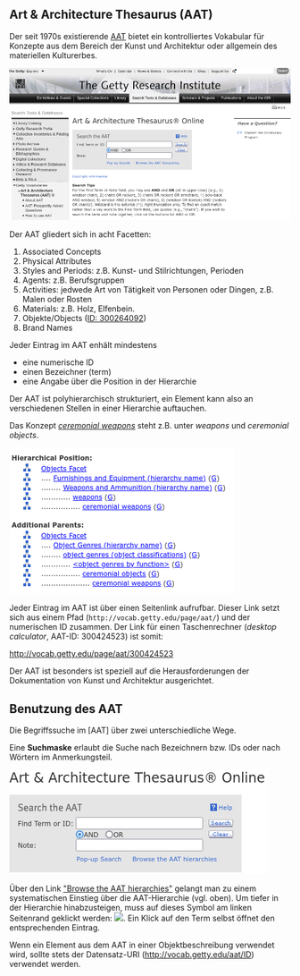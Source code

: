 ## Art & Architecture Thesaurus (AAT)

Der seit 1970s existierende [AAT](https://www.getty.edu/research/tools/vocabularies/aat/) bietet ein kontrolliertes Vokabular für Konzepte aus dem Bereich der Kunst und Architektur oder allgemein des materiellen Kulturerbes.


![AAT Startseite](images/aat_screenshot.png)

Der AAT gliedert sich in acht Facetten:

1. Associated Concepts
2. Physical Attributes
3. Styles and Periods: z.B. Kunst- und Stilrichtungen, Perioden
4. Agents: z.B. Berufsgruppen
5. Activities: jedwede Art von Tätigkeit von Personen oder Dingen, z.B. Malen oder Rosten
6. Materials: z.B. Holz, Elfenbein.
7. Objekte/Objects ([ID: 300264092](https://www.getty.edu/vow/AATFullDisplay?find=sculpture&logic=AND&note=&page=1&subjectid=300264092))
8. Brand Names


Jeder Eintrag im AAT enhält mindestens

- eine numerische ID
- einen Bezeichner (term)
- eine Angabe über die Position in der Hierarchie

Der AAT ist polyhierarchisch strukturiert, ein Element kann also an verschiedenen Stellen in einer Hierarchie auftauchen.

Das Konzept [*ceremonial weapons*](http://vocab.getty.edu/page/aat/300263273) steht z.B. unter *weapons* und *ceremonial objects*.

![](images/aat_hierarchy_ceremonial_weapons.png)

Jeder Eintrag im AAT ist über einen Seitenlink aufrufbar.
Dieser Link setzt sich aus einem Pfad (`http://vocab.getty.edu/page/aat/`) und der numerischen ID zusammen.
Der Link für einen Taschenrechner (*desktop calculator*, AAT-ID: 300424523) ist somit:

<http://vocab.getty.edu/page/aat/300424523>


Der AAT ist besonders ist speziell auf die Herausforderungen der Dokumentation von Kunst und Architektur ausgerichtet.
 
## Benutzung des AAT

Die Begriffssuche im [AAT] über zwei unterschiedliche Wege.

Eine **Suchmaske** erlaubt die Suche nach Bezeichnern bzw. IDs oder nach Wörtern im Anmerkungsteil.

![](images/aat_suche.png)

Über den Link ["Browse the AAT hierarchies"](https://www.getty.edu/vow/AATHierarchy?find=&logic=AND&note=&english=N&subjectid=300000000) gelangt man zu einem systematischen Einstieg über die AAT-Hierarchie (vgl. oben).
Um tiefer in der Hierarchie hinabzusteigen, muss auf dieses Symbol am linken Seitenrand geklickt werden: ![](https://www.getty.edu/global/images/global_hierarchy.gif). 
Ein Klick auf den Term selbst öffnet den entsprechenden Eintrag.

Wenn ein Element aus dem AAT in einer Objektbeschreibung verwendet wird, sollte stets der Datensatz-URI (<http://vocab.getty.edu/aat/ID>) verwendet werden.